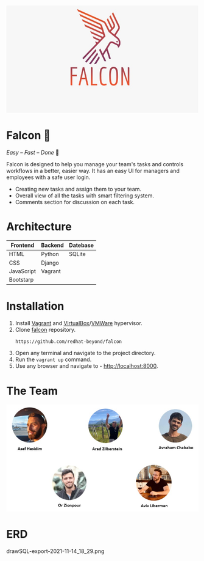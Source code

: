 ![LOGO](./static/img/LOGO.jpeg)

# Falcon 🦅

_Easy – Fast – Done_ :muscle:

Falcon is designed to help you manage your team's tasks and controls workflows in a better, easier way. It has an easy UI for managers and employees with a safe user login.

- Creating new tasks and assign them to your team.
- Overall view of all the tasks with smart filtering system.
- Comments section for discussion on each task.

# Architecture

| Frontend   | Backend | Datebase |
| ---------- | ------- | -------- |
| HTML       | Python  | SQLite   |
| CSS        | Django  |
| JavaScript | Vagrant |
| Bootstarp  |

# Installation

1. Install [Vagrant](https://www.vagrantup.com/) and [VirtualBox](https://www.virtualbox.org/)/[VMWare](https://www.vmware.com/) hypervisor.
2. Clone [falcon](https://github.com/beyond-io/falcon) repository.
   ```sh
   https://github.com/redhat-beyond/falcon
   ```
3. Open any terminal and navigate to the project directory.
4. Run the `vagrant up` command.
5. Use any browser and navigate to - [http://localhost:8000](http://localhost:8000).

# The Team

![OurTeam](./static/img/OurTeam.jpeg)

# ERD
  
drawSQL-export-2021-11-14_18_29.png